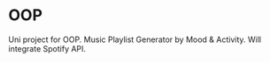 # OOP
Uni project for OOP.
Music Playlist Generator by Mood & Activity.
Will integrate Spotify API.
